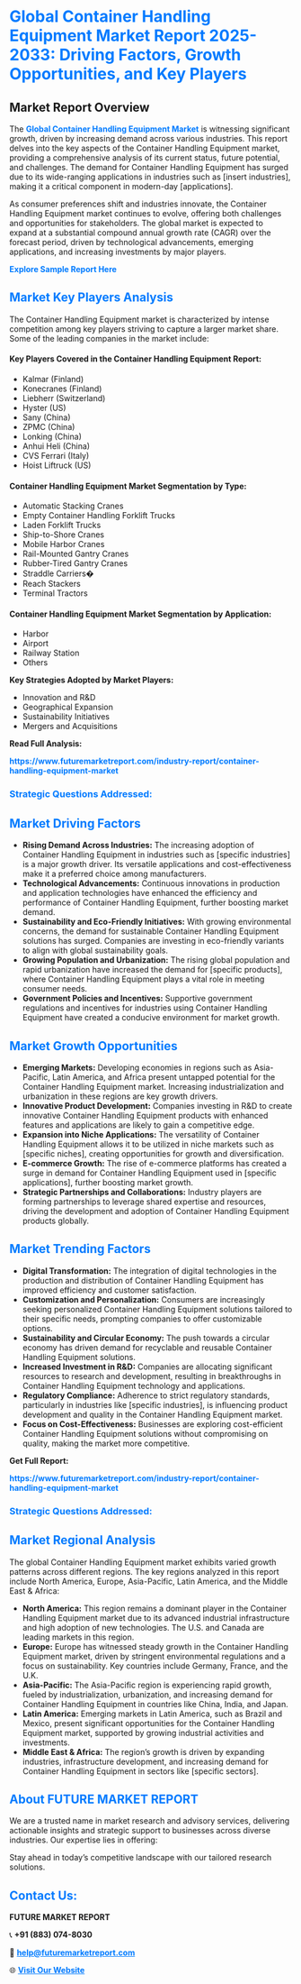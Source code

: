 <h1 style="color: #007BFF;">Global Container Handling Equipment Market Report 2025-2033: Driving Factors, Growth Opportunities, and Key Players</h1>

<section id="overview">
<h2>Market Report Overview</h2>
<p>The <a href="https://www.futuremarketreport.com/industry-report/container-handling-equipment-market" style="color: #007BFF; text-decoration: none;"><strong>Global Container Handling Equipment Market</strong></a> is witnessing significant growth, driven by increasing demand across various industries. This report delves into the key aspects of the Container Handling Equipment market, providing a comprehensive analysis of its current status, future potential, and challenges. The demand for Container Handling Equipment has surged due to its wide-ranging applications in industries such as [insert industries], making it a critical component in modern-day [applications].</p>
<p>As consumer preferences shift and industries innovate, the Container Handling Equipment market continues to evolve, offering both challenges and opportunities for stakeholders. The global market is expected to expand at a substantial compound annual growth rate (CAGR) over the forecast period, driven by technological advancements, emerging applications, and increasing investments by major players.</p>
</section>

<section id="overview">
<p><a href="https://www.futuremarketreport.com/request-sample/reportId=85004" style="color: #007BFF; text-decoration: none;"><strong>Explore Sample Report Here</strong></a></p>
</section>

<section id="key-players">
<h2 style="color: #007BFF;">Market Key Players Analysis</h2>
<p>The Container Handling Equipment market is characterized by intense competition among key players striving to capture a larger market share. Some of the leading companies in the market include:</p>
<h4>Key Players Covered in the Container Handling Equipment Report:</h4>
<ul><li>Kalmar (Finland)</li><li>Konecranes (Finland)</li><li>Liebherr (Switzerland)</li><li>Hyster (US)</li><li>Sany (China)</li><li>ZPMC (China)</li><li>Lonking (China)</li><li>Anhui Heli (China)</li><li>CVS Ferrari (Italy)</li><li>Hoist Liftruck (US)</li></ul>
<h4>Container Handling Equipment Market Segmentation by Type:</h4>
<ul><li>Automatic Stacking Cranes</li><li>Empty Container Handling Forklift Trucks</li><li>Laden Forklift Trucks</li><li>Ship-to-Shore Cranes</li><li>Mobile Harbor Cranes</li><li>Rail-Mounted Gantry Cranes</li><li>Rubber-Tired Gantry Cranes</li><li>Straddle Carriers�</li><li>Reach Stackers</li><li>Terminal Tractors</li></ul>

<h4>Container Handling Equipment Market Segmentation by Application:</h4>
<ul><li>Harbor</li><li>Airport</li><li>Railway Station</li><li>Others</li></ul>
<p><strong>Key Strategies Adopted by Market Players:</strong></p>
<ul>
<li>Innovation and R&D</li>
<li>Geographical Expansion</li>
<li>Sustainability Initiatives</li>
<li>Mergers and Acquisitions</li>
</ul>
</section>

<section>
<p><strong>Read Full Analysis: </strong></p><a href="https://www.futuremarketreport.com/industry-report/container-handling-equipment-market" style="color: #007BFF; text-decoration: none;"><strong>https://www.futuremarketreport.com/industry-report/container-handling-equipment-market</strong></a>
<h3 style="color: #007BFF;">Strategic Questions Addressed:</h3>
</section>

<section id="driving-factors">
<h2 style="color: #007BFF;">Market Driving Factors</h2>
<ul>
<li><strong>Rising Demand Across Industries:</strong> The increasing adoption of Container Handling Equipment in industries such as [specific industries] is a major growth driver. Its versatile applications and cost-effectiveness make it a preferred choice among manufacturers.</li>
<li><strong>Technological Advancements:</strong> Continuous innovations in production and application technologies have enhanced the efficiency and performance of Container Handling Equipment, further boosting market demand.</li>
<li><strong>Sustainability and Eco-Friendly Initiatives:</strong> With growing environmental concerns, the demand for sustainable Container Handling Equipment solutions has surged. Companies are investing in eco-friendly variants to align with global sustainability goals.</li>
<li><strong>Growing Population and Urbanization:</strong> The rising global population and rapid urbanization have increased the demand for [specific products], where Container Handling Equipment plays a vital role in meeting consumer needs.</li>
<li><strong>Government Policies and Incentives:</strong> Supportive government regulations and incentives for industries using Container Handling Equipment have created a conducive environment for market growth.</li>
</ul>
</section>

<section id="growth-opportunities">
<h2 style="color: #007BFF;">Market Growth Opportunities</h2>
<ul>
<li><strong>Emerging Markets:</strong> Developing economies in regions such as Asia-Pacific, Latin America, and Africa present untapped potential for the Container Handling Equipment market. Increasing industrialization and urbanization in these regions are key growth drivers.</li>
<li><strong>Innovative Product Development:</strong> Companies investing in R&D to create innovative Container Handling Equipment products with enhanced features and applications are likely to gain a competitive edge.</li>
<li><strong>Expansion into Niche Applications:</strong> The versatility of Container Handling Equipment allows it to be utilized in niche markets such as [specific niches], creating opportunities for growth and diversification.</li>
<li><strong>E-commerce Growth:</strong> The rise of e-commerce platforms has created a surge in demand for Container Handling Equipment used in [specific applications], further boosting market growth.</li>
<li><strong>Strategic Partnerships and Collaborations:</strong> Industry players are forming partnerships to leverage shared expertise and resources, driving the development and adoption of Container Handling Equipment products globally.</li>
</ul>
</section>

<section id="trending-factors">
<h2 style="color: #007BFF;">Market Trending Factors</h2>
<ul>
<li><strong>Digital Transformation:</strong> The integration of digital technologies in the production and distribution of Container Handling Equipment has improved efficiency and customer satisfaction.</li>
<li><strong>Customization and Personalization:</strong> Consumers are increasingly seeking personalized Container Handling Equipment solutions tailored to their specific needs, prompting companies to offer customizable options.</li>
<li><strong>Sustainability and Circular Economy:</strong> The push towards a circular economy has driven demand for recyclable and reusable Container Handling Equipment solutions.</li>
<li><strong>Increased Investment in R&D:</strong> Companies are allocating significant resources to research and development, resulting in breakthroughs in Container Handling Equipment technology and applications.</li>
<li><strong>Regulatory Compliance:</strong> Adherence to strict regulatory standards, particularly in industries like [specific industries], is influencing product development and quality in the Container Handling Equipment market.</li>
<li><strong>Focus on Cost-Effectiveness:</strong> Businesses are exploring cost-efficient Container Handling Equipment solutions without compromising on quality, making the market more competitive.</li>
</ul>
</section>

<section>
<p><strong>Get Full Report: </strong></p><a href="https://www.futuremarketreport.com/industry-report/container-handling-equipment-market" style="color: #007BFF; text-decoration: none;"><strong>https://www.futuremarketreport.com/industry-report/container-handling-equipment-market</strong></a>
<h3 style="color: #007BFF;">Strategic Questions Addressed:</h3>
</section>


<section id="regional-analysis">
<h2 style="color: #007BFF;">Market Regional Analysis</h2>
<p>The global Container Handling Equipment market exhibits varied growth patterns across different regions. The key regions analyzed in this report include North America, Europe, Asia-Pacific, Latin America, and the Middle East & Africa:</p>
<ul>
<li><strong>North America:</strong> This region remains a dominant player in the Container Handling Equipment market due to its advanced industrial infrastructure and high adoption of new technologies. The U.S. and Canada are leading markets in this region.</li>
<li><strong>Europe:</strong> Europe has witnessed steady growth in the Container Handling Equipment market, driven by stringent environmental regulations and a focus on sustainability. Key countries include Germany, France, and the U.K.</li>
<li><strong>Asia-Pacific:</strong> The Asia-Pacific region is experiencing rapid growth, fueled by industrialization, urbanization, and increasing demand for Container Handling Equipment in countries like China, India, and Japan.</li>
<li><strong>Latin America:</strong> Emerging markets in Latin America, such as Brazil and Mexico, present significant opportunities for the Container Handling Equipment market, supported by growing industrial activities and investments.</li>
<li><strong>Middle East & Africa:</strong> The region’s growth is driven by expanding industries, infrastructure development, and increasing demand for Container Handling Equipment in sectors like [specific sectors].</li>
</ul>
</section>

<footer>
<h2 style="color: #007BFF;">About FUTURE MARKET REPORT</h2>
<p>We are a trusted name in market research and advisory services, delivering actionable insights and strategic support to businesses across diverse industries. Our expertise lies in offering:</p>

<p>Stay ahead in today’s competitive landscape with our tailored research solutions.</p>

<h2 style="color: #007BFF;">Contact Us:</h2>
<p><strong>FUTURE MARKET REPORT</strong></p>
<p>📞 <strong>+91 (883) 074-8030</strong></p>
<p>📧 <strong><a href="mailto:help@futuremarketreport.com" style="color: #007BFF;">help@futuremarketreport.com</a></strong></p>
<p>🌐 <strong><a href="https://www.futuremarketreport.com/" style="color: #007BFF;">Visit Our Website</a></strong></p>
</footer>